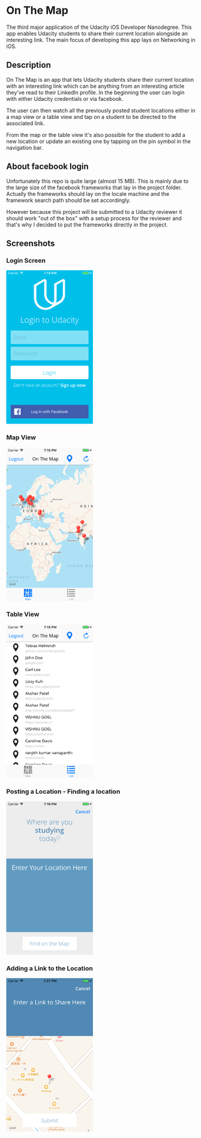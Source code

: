 # On The Map
The third major application of the Udacity iOS Developer Nanodegree. This app enables Udacity students to share their
current location alongside an interesting link. The main focus of developing this app lays on Networking in iOS.

## Description
On The Map is an app that lets Udacity students share their current location with an interesting link which can be anything
from an interesting article they've read to their LinkedIn profile. In the beginning the user can login with either Udacity
credentials or via facebook. 

The user can then watch all the previously posted student locations either in a map view or a table view and tap on a student
to be directed to the associated link.

From the map or the table view it's also possible for the student to add a new location or update an existing one by tapping on
the pin symbol in the navigation bar.

## About facebook login
Unfortunately this repo is quite large (almost 15 MB). This is mainly due to the large size of the facebook frameworks that lay in the
project folder. Actually the frameworks should lay on the locale machine and the framework search path should be set accordingly.

However because this project will be submitted to a Udacity reviewer it should work "out of the box" with a setup process for
the reviewer and that's why I decided to put the frameworks directly in the project.

## Screenshots
### Login Screen
![Login Screen](https://github.com/helmrich/On-The-Map/blob/master/otm-login-screen.png "Login Screen")

### Map View
![Map View](https://github.com/helmrich/On-The-Map/blob/master/otm-map-view.png "Map View")

### Table View
![Table View](https://github.com/helmrich/On-The-Map/blob/master/otm-table-view.png "Table View")

### Posting a Location - Finding a location
![Posting a Location - Find location](https://github.com/helmrich/On-The-Map/blob/master/otm-information-posting-1.png "Posting a Location - Find location")

### Adding a Link to the Location
![Adding a Link to the Location](https://github.com/helmrich/On-The-Map/blob/master/otm-information-posting-2.png "Adding a link to the location")


